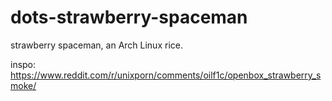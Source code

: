 # dots-strawberry-spaceman
strawberry spaceman, an Arch Linux rice.

inspo: https://www.reddit.com/r/unixporn/comments/oilf1c/openbox_strawberry_smoke/
